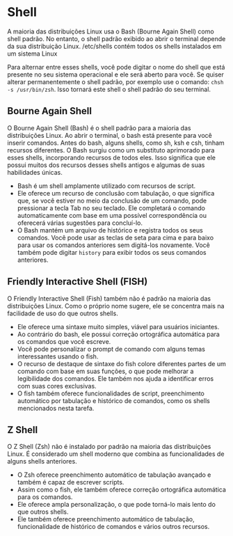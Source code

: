 # Shell
A maioria das distribuições Linux usa o Bash (Bourne Again Shell) como shell padrão. No entanto, o shell padrão exibido ao abrir o terminal depende da sua distribuição Linux.
/etc/shells contém todos os shells instalados em um sistema Linux

Para alternar entre esses shells, você pode digitar o nome do shell que está presente no seu sistema operacional e ele será aberto para você.
Se quiser alterar permanentemente o shell padrão, por exemplo use o comando: ```chsh -s /usr/bin/zsh```. Isso tornará este shell o shell padrão do seu terminal.

## Bourne Again Shell
O Bourne Again Shell (Bash) é o shell padrão para a maioria das distribuições Linux. Ao abrir o terminal, o bash está presente para você inserir comandos. Antes do bash, alguns shells, como sh, ksh e csh, tinham recursos diferentes. O Bash surgiu como um substituto aprimorado para esses shells, incorporando recursos de todos eles. Isso significa que ele possui muitos dos recursos desses shells antigos e algumas de suas habilidades únicas.
* Bash é um shell amplamente utilizado com recursos de script.
* Ele oferece um recurso de conclusão com tabulação, o que significa que, se você estiver no meio da conclusão de um comando, pode pressionar a tecla Tab no seu teclado. Ele completará o comando automaticamente com base em uma possível correspondência ou oferecerá várias sugestões para concluí-lo.
* O Bash mantém um arquivo de histórico e registra todos os seus comandos. Você pode usar as teclas de seta para cima e para baixo para usar os comandos anteriores sem digitá-los novamente. Você também pode digitar ```history``` para exibir todos os seus comandos anteriores.

## Friendly Interactive Shell (FISH)
O Friendly Interactive Shell (Fish) também não é padrão na maioria das distribuições Linux. Como o próprio nome sugere, ele se concentra mais na facilidade de uso do que outros shells. 
* Ele oferece uma sintaxe muito simples, viável para usuários iniciantes.
* Ao contrário do bash, ele possui correção ortográfica automática para os comandos que você escreve.
* Você pode personalizar o prompt de comando com alguns temas interessantes usando o fish.
* O recurso de destaque de sintaxe do fish colore diferentes partes de um comando com base em suas funções, o que pode melhorar a legibilidade dos comandos. Ele também nos ajuda a identificar erros com suas cores exclusivas.
* O fish também oferece funcionalidades de script, preenchimento automático por tabulação e histórico de comandos, como os shells mencionados nesta tarefa.

## Z Shell
O Z Shell (Zsh) não é instalado por padrão na maioria das distribuições Linux. É considerado um shell moderno que combina as funcionalidades de alguns shells anteriores.
* O Zsh oferece preenchimento automático de tabulação avançado e também é capaz de escrever scripts.
* Assim como o fish, ele também oferece correção ortográfica automática para os comandos.
* Ele oferece ampla personalização, o que pode torná-lo mais lento do que outros shells.
* Ele também oferece preenchimento automático de tabulação, funcionalidade de histórico de comandos e vários outros recursos.





































